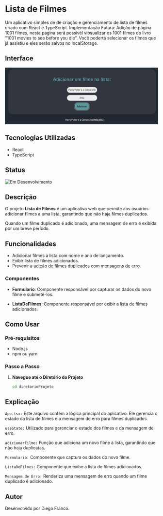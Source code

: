 # Lista de Filmes

Um aplicativo simples de de criação e gerenciamento de lista de filmes criado com React e TypeScript.
Implementação Futura: Adição de página 1001 filmes, nesta pagina será possivél viosualizar os 1001 filmes do livro "1001 movies to see before you die".
Você podertá selecionar os filmes que já assistiu e eles serão salvos no localStorage.

## Interface

<div align="center">
  <img src="img/logo.png" alt="Imagem do Projeto" width="900">
</div>

## Tecnologias Utilizadas

- React
- TypeScript

## Status

![Em Desenvolvimento](http://img.shields.io/static/v1?label=STATUS&message=EM%20DESENVOLVIMENTO&color=RED&style=for-the-badge)

## Descrição

O projeto **Lista de Filmes** é um aplicativo web que permite aos usuários adicionar filmes a uma lista, garantindo que não haja filmes duplicados. 

Quando um filme duplicado é adicionado, uma mensagem de erro é exibida por um breve período.

## Funcionalidades

- Adicionar filmes à lista com nome e ano de lançamento.
- Exibir lista de filmes adicionados.
- Prevenir a adição de filmes duplicados com mensagens de erro.

### Componentes

- **Formulario**: Componente responsável por capturar os dados do novo filme e submetê-los.
  
- **ListaDeFilmes**: Componente responsável por exibir a lista de filmes adicionados.

## Como Usar

### Pré-requisitos

- Node.js
- npm ou yarn

### Passo a Passo

1. **Navegue até o Diretório do Projeto**

   ```bash
   cd diretorioProjeto
   ```

## Explicação

`App.tsx:` Este arquivo contém a lógica principal do aplicativo. Ele gerencia o estado da lista de filmes e a mensagem de erro para filmes duplicados.

`useState:` Utilizado para gerenciar o estado dos filmes e da mensagem de erro.

`adicionarFilme:` Função que adiciona um novo filme à lista, garantindo que não haja duplicatas.

`Formulario:` Componente que captura os dados do novo filme.

`ListaDeFilmes:` Componente que exibe a lista de filmes adicionados.

`Mensagem de Erro:` Renderiza uma mensagem de erro quando um filme duplicado é adicionado.

## Autor

Desenvolvido por Diego Franco.

